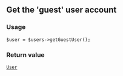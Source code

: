 Get the 'guest' user account
----------------------------

### Usage

    $user = $users->getGuestUser();

### Return value

[`User`](/api/ref/user/)

